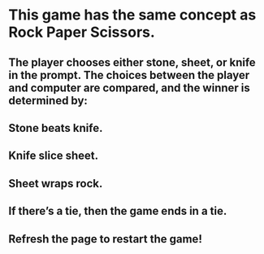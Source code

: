 # This game has the same concept as Rock Paper Scissors. 

## The player chooses either stone, sheet, or knife in the prompt. The choices between the player and computer are compared, and the winner is determined by: 

## Stone beats knife.
## Knife slice sheet.
## Sheet wraps rock.
## If there’s a tie, then the game ends in a tie.

## Refresh the page to restart the game!